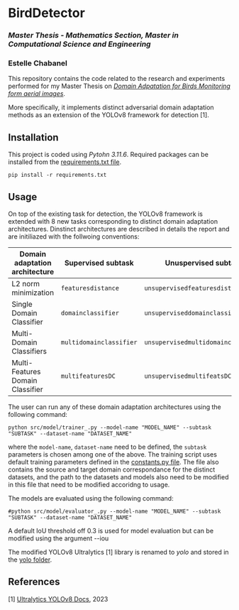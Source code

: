 # BirdDetector
  
### *Master Thesis - Mathematics Section, Master in Computational Science and Engineering*
### Estelle Chabanel
    
  
This repository contains the code related to the research and experiments performed for my Master Thesis on *[Domain Adpatation for Birds Monitoring form aerial images](MasterThesis.pdf)*.   
  
More specifically, it implements distinct adversarial domain adaptation methods as an extension of the YOLOv8 framework for detection [1].  
  
  
## Installation  

This project is coded using *Pytohn 3.11.6*. Required packages can be installed from the [requirements.txt file](requirements.txt).
````
pip install -r requirements.txt
````

## Usage

On top of the existing task for detection, the YOLOv8 framework is extended with 8 new tasks corresponding to distinct domain adaptation architectures. Dinstinct architectures are described in details the report and are initiliazed with the follwoing conventions:

|  Domain adaptation architecture  |    Supervised subtask   |          Unuspervised subtask       |  
| -------------------------------- | ----------------------- | ----------------------------------- |
|        L2 norm minimization      |   `featuresdistance`    |     `unsupervisedfeaturesdistance`    |  
|     Single Domain Classifier     |   `domainclassifier`    |    `unsuperviseddomainclassifier`   |  
|     Multi-Domain Classifiers     | `multidomainclassifier` | `unsupervisedmultidomainclassifier` |  
| Multi-Features Domain Classifier |    `multifeaturesDC`    |     `unsupervisedmultifeatsDC`      |  

The user can run any of these domain adaptation architectures using the following command:
````
python src/model/trainer_.py --model-name "MODEL_NAME" --subtask "SUBTASK" --dataset-name "DATASET_NAME"
````

where the `model-name`, `dataset-name` need to be defined, the `subtask` parameters is chosen among one of the above.
The training script uses default training parameters defined in the [constants.py file](src/model/constants.py). The file also contains the source and target domain correspondance for the distinct datasets, and the path to the datasets and models also need to be modified in this file that need to be modified accoridng to usage.

The models are evaluated using the following command:
````
#python src/model/evaluator_.py --model-name "MODEL_NAME" --subtask "SUBTASK" --dataset-name "DATASET_NAME"
````
A default IoU threshold off 0.3 is used for model evaluation but can be modified using the argument --iou

The modified YOLOv8 Ultralytics [1] library is renamed to *yolo* and stored in the [yolo folder](yolo).

## References

<a id="1">[1]</a> 
[Ultralytics YOLOv8 Docs](https://docs.ultralytics.com/), 2023
